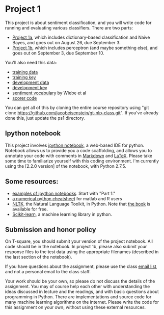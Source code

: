# Project 1 #

This project is about sentiment classification, and you will write code for running and evaluating various classifiers. There are two parts:

- [Project 1a](project-1a.ipynb?raw=true), which includes dictionary-based classification and Naive Bayes, and goes out on August 26, due September 3.
- [Project 1b](project-1b.ipynb?raw=true), which includes perceptron (and maybe something else), and goes out on September 3, due September 10.

You'll also need this data:
- [training data](train-imdb.tar.gz?raw=true)
- [training key](train-imdb.key?raw=true)
- [development data](dev-imdb.tar.gz?raw=true)
- [development key](dev-imdb.key?raw=true)
- [sentiment vocabulary](sentiment-vocab.tff?raw=true) by Wiebe et al
- [scorer code](scorer.py?raw=true)

You can get all of this by cloning the entire course repository using
"git clone https://github.com/jacobeisenstein/gt-nlp-class.git".
If you've already done this, just update the ps1 directory.

## Ipython notebook ##
This project involves
[ipython notebook](http://ipython.org/notebook.html), a web-based IDE
for python. Notebook allows us to provide you a code scaffolding, and
allows you to annotate your code with comments in
[Markdown](http://en.wikipedia.org/wiki/Markdown) and
[LaTeX](http://en.wikipedia.org/wiki/LaTeX). Please take some time to
familiarize yourself with this coding environment. I'm currently using
the [2.2.0 version] of the notebook, with Python 2.7.5.

## Some resources: ##

- [examples of ipython notebooks](https://github.com/ipython/ipython/tree/master/examples/notebooks#a-collection-of-notebooks-for-using-ipython-effectively). Start with "Part 1."
- [a numerical python cheatsheet](http://mathesaurus.sourceforge.net/matlab-python-xref.pdf)
  for matlab and R users
- [NLTK](http://nltk.org/), the Natural Language Toolkit, in Python. Note that [the book](http://nltk.org/book/) is available for free.
- [Scikit-learn](http://scikit-learn.org/stable/), a machine learning library in python.

## Submission and honor policy ##

On T-square, you should submit your version of the project notebook. All code should be in the notebook. In project 1b, please also submit your response files to the test data using the appropriate filenames (described in the last section of the notebook).

If you have questions about the assignment, please use the class
[email list](https://groups.google.com/forum/#!forum/gt-nlp-class-fa2013),
and not a personal email to the class staff.

Your work should be your own, so please do not discuss the details of
the assignment. You may of course help each other with understanding the ideas discussed in lecture and the readings, and with basic questions about programming in Python. There are implementations and source code for many machine learning algorithms on the internet. Please write the code for this assignment on your own, without using these external resources.
